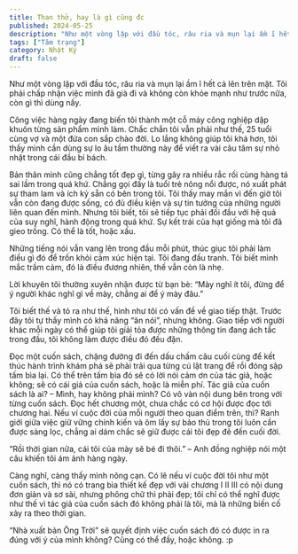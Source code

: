 ```yaml
---
title: Than thở, hay là gì cũng đc
published: 2024-05-25
description: "Như một vòng lặp với đầu tóc, râu ria và mụn lại ầm ĩ hết cả lên trên mặt."
tags: ["Tâm trạng"]
category: Nhật Ký
draft: false
---
```

Như một vòng lặp với đầu tóc, râu ria và mụn lại ầm ĩ hết cả lên trên mặt.
Tôi phải chấp nhận việc mình đã già đi và không còn khỏe mạnh như trước nữa, còn gì thì dùng nấy.

Công việc hàng ngày đang biến tôi thành một cỗ máy công nghiệp dập khuôn từng sản phẩm mình làm.
Chắc chắn tôi vẫn phải như thế, 25 tuổi cùng vợ và một đứa con sắp chào đời. Lo lắng không giúp tôi khá hơn, tôi thấy mình cần dùng sự lo âu tầm thường này để viết ra vài câu tâm sự nhỏ nhặt trong cái đầu bí bách.

Bản thân mình cũng chẳng tốt đẹp gì, từng gây ra nhiều rắc rối cùng hàng tá sai lầm trong quá khứ. Chẳng gọi đấy là tuổi trẻ nông nổi được, nó xuất phát sự tham lam và ích kỷ sẵn có bên trong tôi. Tôi thấy may mắn vì đến giờ tôi vẫn còn đang được sống, có đủ điều kiện và sự tin tưởng của những người liên quan đến mình. Nhưng tôi biết, tôi sẽ tiếp tục phải đối đầu với hệ quả của suy nghĩ, hành động trong quá khứ.
Sự kết trái của hạt giống mà tôi đã gieo trồng. Có thể là tốt, hoặc xấu.

Những tiếng nói vẫn vang lên trong đầu mỗi phút, thúc giục tôi phải làm điều gì đó để trốn khỏi cảm xúc hiện tại. Tôi đang đấu tranh. Tôi biết mình mắc trầm cảm, đó là điều đương nhiên, thế vẫn còn là nhẹ.

Lời khuyên tôi thường xuyên nhận được từ bạn bè: “Mày nghĩ ít tôi, đừng để ý người khác nghĩ gì về mày, chẳng ai để ý mày đâu.”

Tôi biết thế và tỏ ra như thế, hình như tôi có vấn đề về giao tiếp thật.
Trước đây tôi tự thấy mình có khả năng “ăn nói”, nhưng không.
Giao tiếp với người khác mỗi ngày có thể giúp tôi giải tỏa được những thông tin đang ách tắc trong đầu, tôi không làm được điều đó đều đặn.

Đọc một cuốn sách, chặng đường đi đến dấu chấm câu cuối cùng để kết thúc hành trình khám phá sẽ phải trải qua từng cú lật trang để rồi đóng sập tấm bìa lại. Có thể trên tấm bìa đó sẽ có lời nói cảm ơn của tác giả, hoặc không; sẽ có cái giá của cuốn sách, hoặc là miễn phí. Tác giả của cuốn sách là ai? – Mình, hay không phải mình?
Có vô vàn nội dung bên trong với từng cuốn sách. Đọc hết chương một, chưa chắc có cơ hội được đọc tới chương hai. Nếu ví cuộc đời của mỗi người theo quan điểm trên, thì?
Ranh giới giữa việc giữ vững chính kiến và ôm lấy sự bảo thủ trong tôi luôn cần được sàng lọc, chẳng ai dám chắc sẽ giữ được cái tôi đẹp đẽ đến cuối đời.

“Rồi thời gian nữa, cái tôi của mày sẽ bé đi thôi.” – Anh đồng nghiệp nói một câu khiến tôi ám ảnh hàng ngày.

Càng nghĩ, càng thấy mình nông cạn. Có lẽ nếu ví cuộc đời tôi như một cuốn sách, thì nó có trang bìa thiết kế đẹp với vài chương I II III có nội dung đơn giản và sơ sài, nhưng phông chữ thì phải đẹp; tôi chỉ có thể nghĩ được như thế vì tác giả của cuốn sách đó không phải là tôi, mà là những biến cố xảy ra theo thời gian.

“Nhà xuất bản Ông Trời” sẽ quyết định việc cuốn sách đó có được in ra đúng với ý của mình không? Cũng có thể đấy, hoặc không. :p